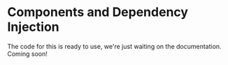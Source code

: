 # Components and Dependency Injection

The code for this is ready to use, we're just waiting on the documentation. Coming soon!